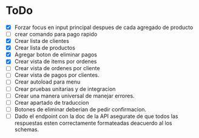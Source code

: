 # ToDo

* [X] Forzar focus en input principal despues de cada agregado de producto
* [ ] crear comando para pago rapido
* [X] Crear lista de clientes
* [X] Crear lista de productos
* [X] Agregar boton de eliminar pagos
* [X] Crear vista de items por ordenes
* [ ] Crear vista de ordenes por cliente
* [ ] Crear vista de pagos por clientes.
* [ ] Crear autoload para menu
* [ ] Crear pruebas unitarias y de integracion
* [ ] Crear una manera universal de manejar errores.
* [ ] Crear apartado de traduccion
* [ ] Botones de eliminar deberian de pedir confirmacion.
* [ ] Dado el endpoint con la doc de la API asegurate de que todos las respuestas esten correctamente formateadas deacuerdo al los schemas.
